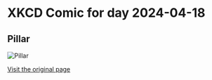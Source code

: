 
# XKCD Comic for day 2024-04-18

## Pillar

![Pillar](https://imgs.xkcd.com/comics/pillar.jpg "A comic by my brother Doug, redrawn and rewritten by me")

[Visit the original page](https://xkcd.com/32/)
